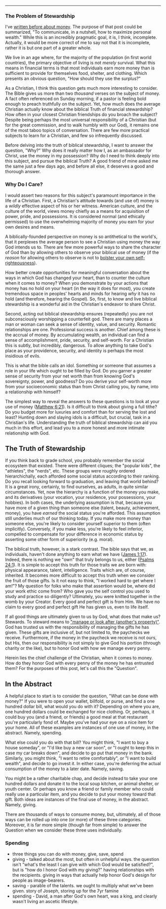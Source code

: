 ---

### The Problem of Stewardship
I've [written before about money](https://thisgoodendeavor.com/fundamental-money). The purpose of that post could be summarized, "To communicate, in a nutshell, how to maximize personal wealth." While this is an incredibly pragmatic goal, it is, I think, incomplete. Actually, it would be more correct of me to say not that it is incomplete, rather it is but one part of a greater whole. 

We live in an age where, for the majority of the population (in first world countries), the primary objective of living is not _merely_ survival. What this means in financial terms is that most individuals earn more money than is sufficient to provide for themselves food, shelter, and clothing. Which presents an obvious question, "How should they use the surplus?"

As a Christian, I think this question gets much more interesting to consider. The Bible gives us more than two _thousand_ verses on the subject of money. A fact often referenced on Sunday morning, if a pastor is feeling bold enough to preach truthfully on the subject. Yet, how much does the average Christian actually know about the biblical Truth of financial stewardship? How often in your closest Christian friendships do you broach the subject? Despite being perhaps the most universal responsibility of a Christian (but for the great commission, and to walk humbly with our God), it remains one of the most taboo topics of conversation. There are few more practical subjects to learn for a Christian, and few so infrequently discussed.

Before delving into the truth of biblical stewardship, I want to answer the question, "Why?" Why does it really matter how I, as an ambassador for Christ, use the money in my possession? Why do I need to think deeply into this subject, and pursue the biblical Truth? A good friend of mine asked me the same just a few days ago, and before all else, it deserves a good and thorough answer.

### Why Do I Care?
I would assert two reasons for this subject's paramount importance in the life of a Christian. First, a Christian's attitude towards (and use of) money is a _wildly_ effective aspect of his or her witness. American culture, and the culture of the world, views money chiefly as a means for acquisition of power, pride, and possessions. It is considered normal (and ethically permissed) to use the overwhelming majority of money you earn for your own desires and means. 

A biblically-founded perspective on money is so antithetical to the world's, that it perplexes the average person to see a Christian using money the way God intends us to. There are few more powerful ways to share the character of God than by allowing others to observe your biblical use of money (if the _reason_ for allowing others to observe is not to [bolster your own self-righteousness](https://biblehub.com/matthew/6-3.htm)). 

How better create opportunities for meaningful conversation about the ways in which God has changed your heart, than to counter the culture when it comes to money? When you demonstrate by your actions that money has no hold on your heart (in the way it does for most), you create tremendous space in peoples' hearts and minds for hearing _why_ it has no hold (and therefore, hearing the Gospel). So, first, to know and live biblical stewardship is a wonderful aid in the Christian's endeavor to share Christ. 

Second, acting out biblical stewardship ensures (repeatedly) you are not subconsciously worshipping a counterfeit god. There are many places a man or woman can seek a sense of identity, value, and security. Romantic relationships are one. Professional success is another. Chief among these is the accrual of money. By accumulating wealth, an individual can find a sense of accomplishment, pride, security, and self-worth. For a Christian this is subtly, but incredibly, dangerous. To allow anything to take God's place as your providence, security, and identity is perhaps the most insidious of evils. 

This is what the bible calls an idol. Something or someone that assumes a role in your life which ought to be filled by God. Do you garner a greater sense of security from your net worth than from knowing God's sovereignty, power, and goodness? Do you derive your self-worth more from your socioeconomic status than from Christ calling you, by name, into a relationship with himself? 

The simplest way to reveal the answers to these questions is to look at your use of money ([Matthew 6:21](https://biblehub.com/james/1-17.htm)). Is it difficult to think about giving a full tithe? Do you budget more for luxuries and comfort than for serving the lost and least? Hunting down and slaying idols is a difficult, but crucial, task in a Christian's life. Understanding the truth of biblical stewardship can aid you much in this effort, and lead you to a more honest and more intimate relationship with God. 

## The Truth of Stewardship
If you think back to grade school, you probably remember the social ecosystem that existed. There were different cliques; the "popular kids", the "athletes", the "nerds", etc. These groups were roughly ordered hierarchichally, each afforded some social status according to their ranking. Do you recall looking forward to graduation, and leaving that world behind? It is a great irony, certainly, to find ourselves, as adults, in quite similar circumstances. Yet, now the hierarchy is a function of the money you make, and its derivatives (your vocation, your residence, your possessions, your hobbies). In both cases, the underlying assumption is that, because you have more of a given thing than someone else (talent, beauty, achievement, money), you have _earned_ the social status you're afforded. This assumption still underlies much of our thinking today. If you make more money than someone else, you're likely to consider yourself superior to them (often implicitly). Conversely, if you make less, you're likely to feel inferior, compelled to compensate for your difference in economic status by asserting some other form of superiority (e.g. moral). 

The biblical truth, however, is a stark contrast. The bible says that we, as individuals, haven't done anything to earn what we have ([James 1:17](https://biblehub.com/james/1-17.htm)). Indeed, there is nothing we "own" that truly belongs to us, either ([Psalms 24:1](https://biblehub.com/psalms/24-1.htm)). It is simple to accept this truth for those traits we are born with: physical appearance, talent, intelligence. Traits which are, of course, inherited. It becomes more difficult to accept this truth when we consider the fruit of those gifts. Is it not easy to think, "I worked hard to get where I am!"? My question for folks who make that assertion would be, where did your work ethic come from? Who gave you the self control you used to study and practice so diligently? Ultimately, you were knitted together in the womb by your Creator. Every good and perfect gift is from Him. We have no claim to every good and perfect gift He has given us, even to life itself.

If all good things are ultimately given to us by God, what does that make us? Stewards. To steward means to ["manage or look after (another's property)"](https://www.google.com/search?q=steward). God has trusted us with the responsibility of managing the gifts he has given. These gifts are inclusive of, but not limited to, the paychecks we receive. Furthermore, if the money in the paycheck we receive is not ours, but His, then our responsibility is not simply to give God his portion (through charity or the like), but to honor God with how we manage every penny. 

Herein lies the chief challenge of the Christian, when it comes to money. How do they honor God with every penny of the money he has entrusted them? For the purposes of this post, let's call this the "Question". 

## In the Abstract
A helpful place to start is to consider the question, "What can be done with money?" If you were to open your wallet, billfold, or purse, and find a one hundred dollar bill, what would you do with it? Depending on where you are, one hundred dollars could be exchanged for nice clothing. Or, perhaps, it could buy you (and a friend, or friends) a good meal at that restaurant you're particularly fond of. Maybe you've had your eye on a nice item for your home. All of these examples are instances of one use of money, in the abstract. Namely, spending. 

What else could you do with that bill? You might think, "I want to buy a house someday", or "I'd like buy a new car soon", or "I ought to keep this in case my car breaks down", and decide to go put that money in the bank. Similarly, you might think, "I want to retire comfortably", or "I want to build wealth", and decide to go invest it. In either case, you're deferring the actual consumption of the money to a later date. Namely, saving. 

You might be a rather charitable chap, and decide instead to take your one hundred dollars and donate it to the local soup kitchen, or animal shelter, or youth center. Or perhaps you know a friend or family member who could really use a particular item, and you decide to put your money toward that gift. Both ideas are instances of the final use of money, in the abstract. Namely, giving.

There are thousands of ways to consume money, but, ultimately, all of those ways can be rolled up into one (or more) of these three categories. Moreover, it is far more simple (though far from simple) to answer the Question when we consider these three uses individually. 

### Spending



- three things you can do with money, give, save, spend
- giving - talked about the most, but often in unhelpful ways. the question isn't "what's the least I can give with which God would be satisfied?", but is "how do I honor God with my giving?" having relationships with the recipients. giving in ways that actually help honor God's design for people as image-bearers. 
- saving - parable of the talents. we ought to multiply what we've been given. story of Joseph, storing up for the 7yr famine
- spending - David, a man after God's own heart, was a king, and clearly wasn't living an ascetic lifestyle. 